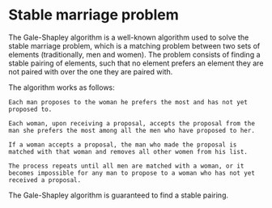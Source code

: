 # Stable marriage problem

The Gale-Shapley algorithm is a well-known algorithm used to solve the stable marriage problem, which is a matching problem between two sets of elements (traditionally, men and women). The problem consists of finding a stable pairing of elements, such that no element prefers an element they are not paired with over the one they are paired with.

The algorithm works as follows:

    Each man proposes to the woman he prefers the most and has not yet proposed to.

    Each woman, upon receiving a proposal, accepts the proposal from the man she prefers the most among all the men who have proposed to her.

    If a woman accepts a proposal, the man who made the proposal is matched with that woman and removes all other women from his list.

    The process repeats until all men are matched with a woman, or it becomes impossible for any man to propose to a woman who has not yet received a proposal.

The Gale-Shapley algorithm is guaranteed to find a stable pairing. 
